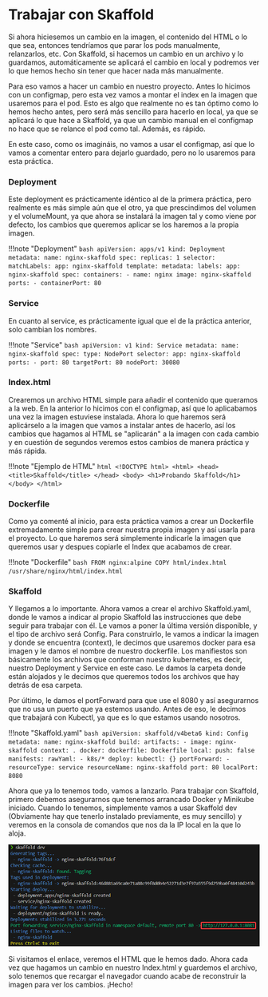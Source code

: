 # Trabajar con Skaffold
Si ahora hiciesemos un cambio en la imagen, el contenido del HTML o lo que sea, entonces tendríamos que parar los pods manualmente, relanzarlos, etc. Con Skaffold, si hacemos un cambio en un archivo y lo guardamos, automáticamente se aplicará el cambio en local y podremos ver lo que hemos hecho sin tener que hacer nada más manualmente. 

Para eso vamos a hacer un cambio en nuestro proyecto. Antes lo hicimos con un configmap, pero esta vez vamos a montar el index en la imagen que usaremos para el pod. Esto es algo que realmente no es tan óptimo como lo hemos hecho antes, pero será más sencillo para hacerlo en local, ya que se aplicará lo que hace a Skaffold, ya que un cambio manual en el configmap no hace que se relance el pod como tal. Además, es rápido.

En este caso, como os imagináis, no vamos a usar el configmap, así que lo vamos a comentar entero para dejarlo guardado, pero no lo usaremos para esta práctica.

### Deployment
Este deployment es prácticamente idéntico al de la primera práctica, pero realmente es más simple aún que el otro, ya que prescindimos del volumen y el volumeMount, ya que ahora se instalará la imagen tal y como viene por defecto, los cambios que queremos aplicar se los haremos a la propia imagen. 

!!!note "Deployment"
    ```bash
    apiVersion: apps/v1
    kind: Deployment
    metadata:
    name: nginx-skaffold
    spec:
    replicas: 1
    selector:
        matchLabels:
        app: nginx-skaffold
    template:
        metadata:
        labels:
            app: nginx-skaffold
        spec:
        containers:
            - name: nginx
            image: nginx-skaffold  
            ports:
                - containerPort: 80
    ```

### Service
En cuanto al service, es prácticamente igual que el de la práctica anterior, solo cambian los nombres.

!!!note "Service"
    ```bash
    apiVersion: v1
    kind: Service
    metadata:
    name: nginx-skaffold
    spec:
    type: NodePort
    selector:
        app: nginx-skaffold
    ports:
        - port: 80
        targetPort: 80
        nodePort: 30080
    ```

### Index.html
Crearemos un archivo HTML simple para añadir el contenido que queramos a la web. En la anterior lo hicimos con el configmap, así que lo aplicabamos una vez la imagen estuviese instalada. Ahora lo que haremos será aplicárselo a la imagen que vamos a instalar antes de hacerlo, así los cambios que hagamos al HTML se "aplicarán" a la imagen con cada cambio y en cuestión de segundos veremos estos cambios de manera práctica y más rápida. 

!!!note "Ejemplo de HTML"
    ```html
    <!DOCTYPE html>
    <html>
    <head>
    <title>Skaffold</title>
    </head>
    <body>
    <h1>Probando Skaffold</h1>
    </body>
    </html>
    ```

### Dockerfile
Como ya comenté al inicio, para esta práctica vamos a crear un Dockerfile extremadamente simple para crear nuestra propia imagen y así usarla para el proyecto. Lo que haremos será simplemente indicarle la imagen que queremos usar y despues copiarle el Index que acabamos de crear.

!!!note "Dockerfile"
    ```bash
    FROM nginx:alpine
    COPY html/index.html /usr/share/nginx/html/index.html
    ```

### Skaffold
Y llegamos a lo importante. Ahora vamos a crear el archivo Skaffold.yaml, donde le vamos a indicar al propio Skaffold las instrucciones que debe seguir para trabajar con él. Le vamos a poner la última versión disponible, y el tipo de archivo será Config. Para construirlo, le vamos a indicar la imagen y donde se encuentra (context), le decimos que usaremos docker para esa imagen y le damos el nombre de nuestro dockerfile. Los manifiestos son básicamente los archivos que conforman nuestro kubernetes, es decir, nuestro Deployment y Service en este caso. Le damos la carpeta donde están alojados y le decimos que queremos todos los archivos que hay detrás de esa carpeta. 

Por último, le damos el portForward para que use el 8080 y así asegurarnos que no usa un puerto que ya estemos usando. Antes de eso, le decimos que trabajará con Kubectl, ya que es lo que estamos usando nosotros.

!!!note "Skaffold.yaml"
    ```bash
    apiVersion: skaffold/v4beta6
    kind: Config
    metadata:
    name: nginx-skaffold
    build:
    artifacts:
        - image: nginx-skaffold
        context: .
        docker:
            dockerfile: Dockerfile
    local:
        push: false
    manifests:
    rawYaml:
        - k8s/*
    deploy:
    kubectl: {}
    portForward:
    - resourceType: service
        resourceName: nginx-skaffold
        port: 80
        localPort: 8080
    ```

Ahora que ya lo tenemos todo, vamos a lanzarlo. Para trabajar con Skaffold, primero debemos asegurarnos que tenemos arrancado Docker y Minikube iniciado. Cuando lo tenemos, simplemente vamos a usar Skaffold dev (Obviamente hay que tenerlo instalado previamente, es muy sencillo) y veremos en la consola de comandos que nos da la IP local en la que lo aloja. 

![Imagen](../Recursos/Others/Skaffold.png)

Si visitamos el enlace, veremos el HTML que le hemos dado. Ahora cada vez que hagamos un cambio en nuestro Index.html y guardemos el archivo, solo tenemos que recargar el navegador cuando acabe de reconstruir la imagen para ver los cambios. ¡Hecho!